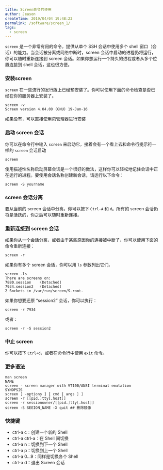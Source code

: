 ```yaml
---
title: Screen命令的使用
author: Jeason
createTime: 2019/04/04 19:48:23
permalink: /software/screen_1/
tags:
  - screen
---
```


<!--more-->
 

`screen` 是一个非常有用的命令，提供从单个 SSH 会话中使用多个 shell 窗口（会话）的能力。当会话被分离或网络中断时，screen 会话中启动的进程仍将运行，你可以随时重新连接到 screen 会话。如果你想运行一个持久的进程或者从多个位置连接到 shell 会话，这也很方便。  

### 安装screen  

`screen` 在一些流行的发行版上已经预安装了。你可以使用下面的命令检查是否已经在你的服务器上安装了。  

```shell
screen -v
Screen version 4.04.00 (GNU) 19-Jun-16
```

如果没有，可以直接使用包管理器进行安装  

### 启动 screen 会话  

你可以在命令行中输入 `screen` 来启动它，接着会有一个看上去和命令行提示符一样的 `screen` 会话启动  

```shell
screen
```

使用描述性名称启动屏幕会话是一个很好的做法，这样你可以轻松地记住会话中正在运行的进程。要使用会话名称创建新会话，请运行以下命令：  

```shell
screen -S yourname
```

### screen 会话分离  

要从当前的 screen 会话中分离，你可以按下 `Ctrl-A` 和 `d`。所有的 screen 会话仍将是活跃的，你之后可以随时重新连接。  

### 重新连接到 screen 会话  

如果你从一个会话分离，或者由于某些原因你的连接被中断了，你可以使用下面的命令重新连接：  

```shell
screen -r
```

如果你有多个 screen 会话，你可以用 `ls` 参数列出它们。  

```shell
screen -ls
There are screens on:
7880.session    (Detached)
7934.session2   (Detached)
2 Sockets in /var/run/screen/S-root.
```

如果你想要还原 “session2” 会话，你可以执行：  

```shell
screen -r 7934
```  

或者：  

```shell
screen -r -S session2
```

### 中止 screen  

你可以按下 `Ctrl+d`，或者在命令行中使用 `exit` 命令。  


### 更多语法  

```shell
man screen
NAME
screen - screen manager with VT100/ANSI terminal emulation
SYNOPSIS
screen [ -options ] [ cmd [ args ] ]
screen -r [[pid.]tty[.host]]
screen -r sessionowner/[[pid.]tty[.host]]
screen -S SEEION_NAME -X quit ## 删除镜像
```

### 快捷键  
+ ctrl-a c：创建一个新的 Shell
+ ctrl-a ctrl-a：在 Shell 间切换
+ ctrl-a n：切换到下一个 Shell
+ ctrl-a p：切换到上一个 Shell
+ ctrl-a 0…9：同样是切换各个 Shell
+ ctrl-a d：退出 Screen 会话



